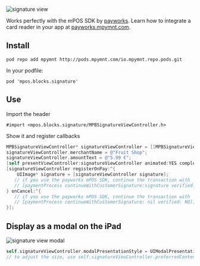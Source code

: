 ![signature view](https://bytebucket.org/payworks/mpos.ios.blocks.signatureview/raw/aebcac7eb49056e7da8e6fcd6138c233ed3d1830/screen1.png "Signature View")

Works perfectly with the mPOS SDK by [payworks](http://www.payworksmobile.com). Learn how to integrate a card reader in your app at [payworks.mpymnt.com](http://www.payworks.mpymnt.com).

## Install

    pod repo add mpymnt http://pods.mpymnt.com/io.mpymnt.repo.pods.git

In your podfile:

    pod 'mpos.blocks.signature'

## Use

Import the header

    #import <mpos.blocks.signature/MPBSignatureViewController.h>

Show it and register callbacks

```objectivec
MPBSignatureViewController* signatureViewController = [[MPBSignatureViewController alloc]init];
signatureViewController.merchantName = @"Fruit Shop";
signatureViewController.amountText = @"5.99 €";
[self presentViewController:signatureViewController animated:YES completion:nil];
[signatureViewController registerOnPay:^{
    UIImage* signature = [signatureViewController signature];  
   // if you use the payworks mPOS SDK, continue the transaction with
   // [paymentProcess continueWithCustomerSignature:signature verified:YES];
} onCancel:^{
   // if you use the payworks mPOS SDK, continue the transaction with
   // [paymentProcess continueWithCustomerSignature: nil verified: NO];
}];
```

## Display as a modal on the iPad

![signature view modal](https://bytebucket.org/payworks/mpos.ios.blocks.signatureview/raw/aebcac7eb49056e7da8e6fcd6138c233ed3d1830/screen2.png "Signature View Modal")

```objectivec
self.signatureViewController.modalPresentationStyle = UIModalPresentationFormSheet;
// to adjust the size, use self.signatureViewController.preferredContentSize = CGSizeMake(800, 500);
```
